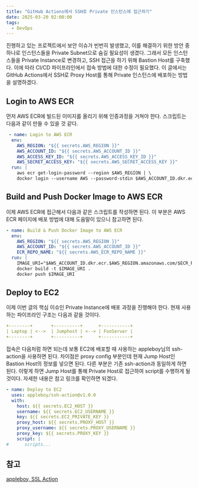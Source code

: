 ```yaml
---
title: "GitHub Actions에서 SSH로 Private 인스턴스에 접근하기"
date: 2025-03-20 02:00:00
tags:
  - DevOps
---
```


진행하고 있는 프로젝트에서 보안 이슈가 빈번히 발생했고, 이를 해결하기 위한 방안 중 하나로 인스턴스들을 Private Subnet으로 숨길 필요성이 생겼다.
그래서 모든 인스턴스들을 Private Instance로 변경하고, SSH 접근을 하기 위해 Bastion Host를 구축했다.
이에 따라 CI/CD 파이프라인에서 접속 방법에 대한 수정이 필요했다.
이 글에서는 GitHub Actions에서 SSH로 Proxy Host를 통해 Private 인스턴스에 배포하는 방법을 설명하겠다.

## Login to AWS ECR

먼저 AWS ECR에 빌드된 이미지를 올리기 위해 인증과정을 거쳐야 한다.
스크립트는 다음과 같이 만들 수 있을 것 같다.

```yaml
 - name: Login to AWS ECR
  env:
    AWS_REGION: "${{ secrets.AWS_REGION }}"
    AWS_ACCOUNT_ID: "${{ secrets.AWS_ACCOUNT_ID }}"
    AWS_ACCESS_KEY_ID: "${{ secrets.AWS_ACCESS_KEY_ID }}"
    AWS_SECRET_ACCESS_KEY: "${{ secrets.AWS_SECRET_ACCESS_KEY }}"
  run: |
    aws ecr get-login-password --region $AWS_REGION | \
    docker login --username AWS --password-stdin $AWS_ACCOUNT_ID.dkr.ecr.$AWS_REGION.amazonaws.com
```

## Build and Push Docker Image to AWS ECR

이제 AWS ECR에 접근해서 다음과 같은 스크립트를 작성하면 된다.
이 부분은 AWS ECR 페이지에 배포 방법에 대해 도움말이 있으니 참고하면 된다.

```yaml
- name: Build & Push Docker Image to AWS ECR
  env:
    AWS_REGION: "${{ secrets.AWS_REGION }}"
    AWS_ACCOUNT_ID: "${{ secrets.AWS_ACCOUNT_ID }}"
    ECR_REPO_NAME: "${{ secrets.AWS_ECR_REPO_NAME }}"
  run: |
    IMAGE_URI="$AWS_ACCOUNT_ID.dkr.ecr.$AWS_REGION.amazonaws.com/$ECR_REPO_NAME:latest"
    docker build -t $IMAGE_URI .
    docker push $IMAGE_URI
```

## Deploy to EC2

이제 이번 글의 핵심 이슈인 Private Instance에 배포 과정을 진행해야 한다.
현재 사용하는 파이프라인 구조는 다음과 같을 것이다.

```yaml
+--------+       +----------+      +-----------+
| Laptop | <-->  | Jumphost | <--> | FooServer |
+--------+       +----------+      +-----------+
```

접속은 다음처럼 하면 되는데 보통 EC2에 배포할 때 사용하는 appleboy님의 ssh-action을 사용하면 된다.
차이점은 proxy config 부분인데 현재 Jump Host인 Bastion Host의 정보를 넣으면 된다.
다른 부분은 기존 ssh-action과 동일하게 하면 된다.
이렇게 하면 Jump Host를 통해 Private Host로 접근하여 script를 수행하게 될 것이다.
자세한 내용은 참고 링크를 확인하면 되겠다.

```yaml
- name: Deploy to EC2
  uses: appleboy/ssh-action@v1.0.0
  with:
    host: ${{ secrets.EC2_HOST }}
    username: ${{ secrets.EC2_USERNAME }}
    key: ${{ secrets.EC2_PRIVATE_KEY }}
    proxy_host: ${{ secrets.PROXY_HOST }}
    proxy_username: ${{ secrets.PROXY_USERNAME }}
    proxy_key: ${{ secrets.PROXY_KEY }}
    script: |
#      scripts...
```

## 참고

[appleboy, SSL Action](https://github.com/appleboy/ssh-action)
